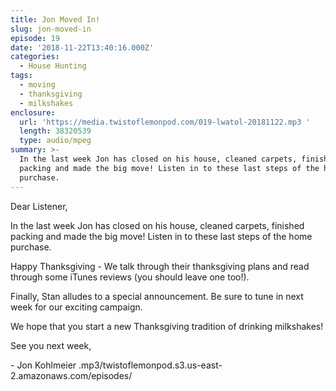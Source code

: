 ```yaml
---
title: Jon Moved In!
slug: jon-moved-in
episode: 19
date: '2018-11-22T13:40:16.000Z'
categories:
  - House Hunting
tags:
  - moving
  - thanksgiving
  - milkshakes
enclosure:
  url: 'https://media.twistoflemonpod.com/019-lwatol-20181122.mp3 '
  length: 38320539
  type: audio/mpeg
summary: >-
  In the last week Jon has closed on his house, cleaned carpets, finished
  packing and made the big move! Listen in to these last steps of the home
  purchase.
---
```


Dear Listener,

In the last week Jon has closed on his house, cleaned carpets, finished packing and made the big move! Listen in to these last steps of the home purchase.

Happy Thanksgiving - We talk through their thanksgiving plans and read through some iTunes reviews (you should leave one too!).

Finally, Stan alludes to a special announcement. Be sure to tune in next week for our exciting campaign.

We hope that you start a new Thanksgiving tradition of drinking milkshakes!

See you next week,

\- Jon Kohlmeier
.mp3/twistoflemonpod.s3.us-east-2.amazonaws.com/episodes/
